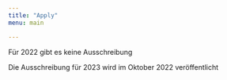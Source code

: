 ```yaml
---
title: "Apply"
menu: main

---
```

Für 2022 gibt es keine Ausschreibung

Die Ausschreibung für 2023 wird im Oktober 2022 veröffentlicht
